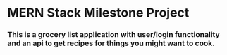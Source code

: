 # MERN Stack Milestone Project 
### This is a grocery list application with user/login functionality and an api to get recipes for things you might want to cook.
